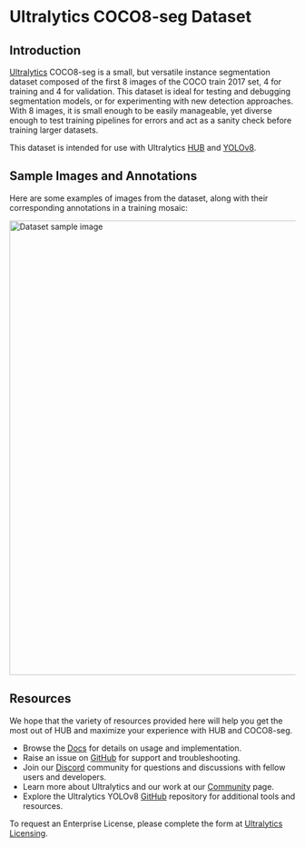 # Ultralytics COCO8-seg Dataset

## Introduction

[Ultralytics](https://www.ultralytics.com/) COCO8-seg is a small, but versatile instance segmentation dataset composed of the first 8 images of the COCO train 2017 set, 4 for training and 4 for validation. This dataset is ideal for testing and debugging segmentation models, or for experimenting with new detection approaches. With 8 images, it is small enough to be easily manageable, yet diverse enough to test training pipelines for errors and act as a sanity check before training larger datasets.

This dataset is intended for use with Ultralytics [HUB](https://hub.ultralytics.com/) and [YOLOv8](https://github.com/ultralytics/ultralytics).

## Sample Images and Annotations

Here are some examples of images from the dataset, along with their corresponding annotations in a training mosaic:

<img src="https://user-images.githubusercontent.com/26833433/236818387-f7bde7df-caaa-46d1-8341-1f7504cd11a1.jpg" alt="Dataset sample image" width="800">

## Resources

We hope that the variety of resources provided here will help you get the most out of HUB and maximize your experience with HUB and COCO8-seg.

- Browse the [Docs](https://docs.ultralytics.com/) for details on usage and implementation.
- Raise an issue on [GitHub](https://github.com/ultralytics/hub/issues/new/choose) for support and troubleshooting.
- Join our [Discord](https://discord.com/invite/ultralytics) community for questions and discussions with fellow users and developers.
- Learn more about Ultralytics and our work at our [Community](https://community.ultralytics.com/) page.
- Explore the Ultralytics YOLOv8 [GitHub](https://github.com/ultralytics/ultralytics) repository for additional tools and resources.

To request an Enterprise License, please complete the form at [Ultralytics Licensing](https://www.ultralytics.com/license).
